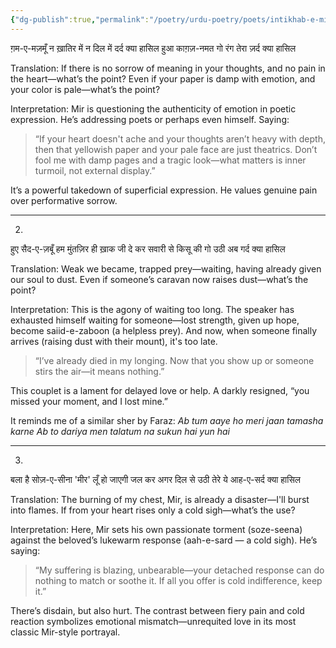```yaml
---
{"dg-publish":true,"permalink":"/poetry/urdu-poetry/poets/intikhab-e-mir/diwan-01/kya-hasil/"}
---
```





ग़म-ए-मज़मूँ न ख़ातिर में न दिल में दर्द क्या हासिल
हुआ काग़ज़-नमत गो रंग तेरा ज़र्द क्या हासिल

Translation:
If there is no sorrow of meaning in your thoughts, and no pain in the heart—what’s the point?
Even if your paper is damp with emotion, and your color is pale—what’s the point?

Interpretation:
Mir is questioning the authenticity of emotion in poetic expression. He’s addressing poets or perhaps even himself. Saying:

> “If your heart doesn't ache and your thoughts aren’t heavy with depth, then that yellowish paper and your pale face are just theatrics. Don’t fool me with damp pages and a tragic look—what matters is inner turmoil, not external display.”



It’s a powerful takedown of superficial expression. He values genuine pain over performative sorrow.


---

2.

हुए सैद-ए-ज़बूँ हम मुंतज़िर ही ख़ाक जी दे कर
सवारी से किसू की गो उठी अब गर्द क्या हासिल

Translation:
Weak we became, trapped prey—waiting, having already given our soul to dust.
Even if someone’s caravan now raises dust—what’s the point?

Interpretation:
This is the agony of waiting too long. The speaker has exhausted himself waiting for someone—lost strength, given up hope, become saiid-e-zaboon (a helpless prey). And now, when someone finally arrives (raising dust with their mount), it's too late.

> “I’ve already died in my longing. Now that you show up or someone stirs the air—it means nothing.”



This couplet is a lament for delayed love or help. A darkly resigned, “you missed your moment, and I lost mine.”

It reminds me of a similar sher by Faraz:
	*Ab tum aaye ho meri jaan tamasha karne* 
	*Ab to dariya men talatum na sukun hai yun hai*


---

3.

बला है सोज़-ए-सीना 'मीर' लूँ हो जाएगी जल कर
अगर दिल से उठी तेरे ये आह-ए-सर्द क्या हासिल

Translation:
The burning of my chest, Mir, is already a disaster—I'll burst into flames.
If from your heart rises only a cold sigh—what’s the use?

Interpretation:
Here, Mir sets his own passionate torment (soze-seena) against the beloved’s lukewarm response (aah-e-sard — a cold sigh).
He’s saying:

> “My suffering is blazing, unbearable—your detached response can do nothing to match or soothe it. If all you offer is cold indifference, keep it.”



There’s disdain, but also hurt. The contrast between fiery pain and cold reaction symbolizes emotional mismatch—unrequited love in its most classic Mir-style portrayal.


